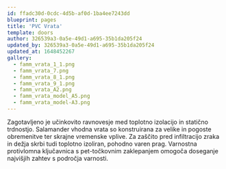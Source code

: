 ```yaml
---
id: ffadc30d-0cdc-4d5b-af0d-1ba4ee7243dd
blueprint: pages
title: 'PVC Vrata'
template: doors
author: 326539a3-0a5e-49d1-a695-35b1da205f24
updated_by: 326539a3-0a5e-49d1-a695-35b1da205f24
updated_at: 1648452267
gallery:
  - famm_vrata_1_1.png
  - famm_vrata_7.png
  - famm_vrata_8_1.png
  - famm_vrata_9_1.png
  - famm_vrata_A2.png
  - famm_vrata_model_A5.png
  - famm_vrata_model-A3.png
---
```

Zagotavljeno je učinkovito ravnovesje med toplotno izolacijo in statično trdnostjo. Salamander vhodna vrata so konstruirana za velike in pogoste obremenitve ter skrajne vremenske vplive. Za zaščito pred infiltracijo zraka in dežja skrbi tudi toplotno izoliran, pohodno varen prag. Varnostna protivlomna ključavnica s pet-točkovnim zaklepanjem omogoča doseganje najvišjih zahtev s področja varnosti.